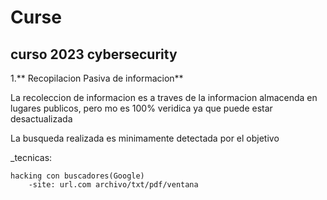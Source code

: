 # Curse
## curso 2023 cybersecurity

1.** Recopilacion Pasiva de informacion**
 
La recoleccion de informacion es a traves de la informacion almacenda en lugares publicos, pero mo es 100% veridica ya que puede estar desactualizada

La busqueda realizada es minimamente detectada por el objetivo

_tecnicas:
```
hacking con buscadores(Google)
    -site: url.com archivo/txt/pdf/ventana

```